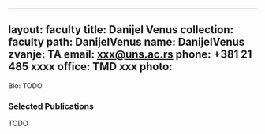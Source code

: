 
---
layout: faculty
title: Danijel Venus
collection: faculty
path: DanijelVenus
name: DanijelVenus
zvanje: TA
email: xxx@uns.ac.rs
phone: +381 21 485 xxxx
office: TMD xxx
photo: 
---

Bio: TODO

### Selected Publications

TODO

